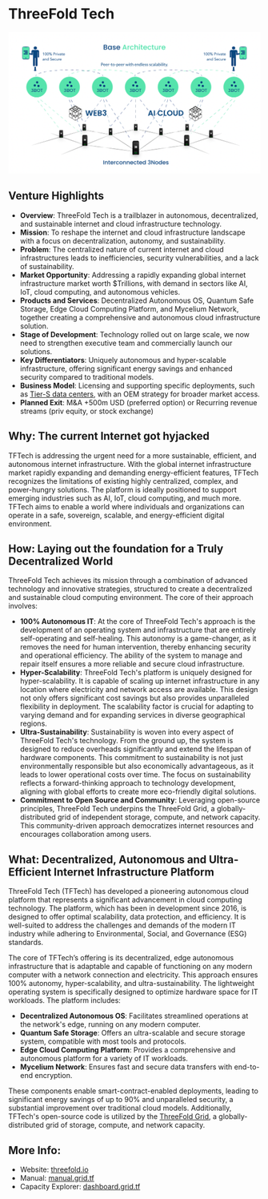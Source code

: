 # ThreeFold Tech

![](img/threefold_architecture.png)

## Venture Highlights 

- **Overview**: ThreeFold Tech is a trailblazer in autonomous, decentralized, and sustainable internet and cloud infrastructure technology.
- **Mission**: To reshape the internet and cloud infrastructure landscape with a focus on decentralization, autonomy, and sustainability.
- **Problem**: The centralized nature of current internet and cloud infrastructures leads to inefficiencies, security vulnerabilities, and a lack of sustainability.
- **Market Opportunity**: Addressing a rapidly expanding global internet infrastructure market worth $Trillions, with demand in sectors like AI, IoT, cloud computing, and autonomous vehicles.
- **Products and Services**: Decentralized Autonomous OS, Quantum Safe Storage, Edge Cloud Computing Platform, and Mycelium Network, together creating a comprehensive and autonomous cloud infrastructure solution.
- **Stage of Development**: Technology rolled out on large scale, we now need to strengthen executive team and commercially launch our solutions.
- **Key Differentiators**: Uniquely autonomous and hyper-scalable infrastructure, offering significant energy savings and enhanced security compared to traditional models.
- **Business Model**: Licensing and supporting specific deployments, such as [Tier-S data centers](https://info.ourworld.tf/datacenter/datacenter/intro/intro.html), with an OEM strategy for broader market access.
- **Planned Exit**: M&A +500m USD (preferred option) or Recurring revenue streams (priv equity, or stock exchange)

## Why: The current Internet got hyjacked

TFTech is addressing the urgent need for a more sustainable, efficient, and autonomous internet infrastructure. With the global internet infrastructure market rapidly expanding and demanding energy-efficient features, TFTech recognizes the limitations of existing highly centralized, complex, and power-hungry solutions. The platform is ideally positioned to support emerging industries such as AI, IoT, cloud computing, and much more. TFTech aims to enable a world where individuals and organizations can operate in a safe, sovereign, scalable, and energy-efficient digital environment.

## How: Laying out the foundation for a Truly Decentralized World 

ThreeFold Tech achieves its mission through a combination of advanced technology and innovative strategies, structured to create a decentralized and sustainable cloud computing environment. The core of their approach involves:

- **100% Autonomous IT**: At the core of ThreeFold Tech's approach is the development of an operating system and infrastructure that are entirely self-operating and self-healing. This autonomy is a game-changer, as it removes the need for human intervention, thereby enhancing security and operational efficiency. The ability of the system to manage and repair itself ensures a more reliable and secure cloud infrastructure.
- **Hyper-Scalability**: ThreeFold Tech's platform is uniquely designed for hyper-scalability. It is capable of scaling up internet infrastructure in any location where electricity and network access are available. This design not only offers significant cost savings but also provides unparalleled flexibility in deployment. The scalability factor is crucial for adapting to varying demand and for expanding services in diverse geographical regions.
- **Ultra-Sustainability**: Sustainability is woven into every aspect of ThreeFold Tech's technology. From the ground up, the system is designed to reduce overheads significantly and extend the lifespan of hardware components. This commitment to sustainability is not just environmentally responsible but also economically advantageous, as it leads to lower operational costs over time. The focus on sustainability reflects a forward-thinking approach to technology development, aligning with global efforts to create more eco-friendly digital solutions.
- **Commitment to Open Source and Community**: Leveraging open-source principles, ThreeFold Tech underpins the ThreeFold Grid, a globally-distributed grid of independent storage, compute, and network capacity. This community-driven approach democratizes internet resources and encourages collaboration among users.

## What: Decentralized, Autonomous and Ultra-Efficient Internet Infrastructure Platform

ThreeFold Tech (TFTech) has developed a pioneering autonomous cloud platform that represents a significant advancement in cloud computing technology. The platform, which has been in development since 2016, is designed to offer optimal scalability, data protection, and efficiency. It is well-suited to address the challenges and demands of the modern IT industry while adhering to Environmental, Social, and Governance (ESG) standards.

The core of TFTech’s offering is its decentralized, edge autonomous infrastructure that is adaptable and capable of functioning on any modern computer with a network connection and electricity. This approach ensures 100% autonomy, hyper-scalability, and ultra-sustainability. The lightweight operating system is specifically designed to optimize hardware space for IT workloads. The platform includes:

- **Decentralized Autonomous OS**: Facilitates streamlined operations at the network's edge, running on any modern computer.
- **Quantum Safe Storage**: Offers an ultra-scalable and secure storage system, compatible with most tools and protocols.
- **Edge Cloud Computing Platform**: Provides a comprehensive and autonomous platform for a variety of IT workloads.
- **Mycelium Network**: Ensures fast and secure data transfers with end-to-end encryption.

These components enable smart-contract-enabled deployments, leading to significant energy savings of up to 90% and unparalleled security, a substantial improvement over traditional cloud models. Additionally, TFTech's open-source code is utilized by the [ThreeFold Grid](https://dashboard.grid.tf/explorer/statistics), a globally-distributed grid of storage, compute, and network capacity.


## More Info:

- Website: [threefold.io](https://threefold.io)<br/>
- Manual: [manual.grid.tf](https://manual.grid.tf)<br/>
- Capacity Explorer: [dashboard.grid.tf](https://dashboard.grid.tf/explorer/statistics)
